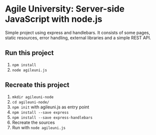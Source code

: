 # Agile University: Server-side JavaScript with node.js

Simple project using express and handlebars.
It consists of some pages, static resources, error handling, external libraries and a simple REST API.

## Run this project
1. `npm install`
2. `node agileuni.js`

## Recreate this project
1. `mkdir agileuni-node`
2. `cd agileuni-node/`
3. `npm init` with agileuni.js as entry point
4. `npm install --save express`
5. `npm install --save express-handlebars`
6. Recreate the sources
7. Run with `node agileuni.js`
